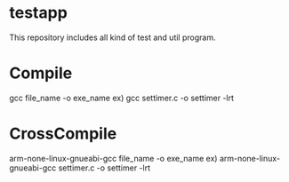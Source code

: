 testapp
=======

This repository includes all kind of test and util program.

Compile
=======

gcc file_name -o exe_name
ex) gcc settimer.c -o settimer -lrt

CrossCompile
============

arm-none-linux-gnueabi-gcc file_name -o exe_name
ex) arm-none-linux-gnueabi-gcc settimer.c -o settimer -lrt
